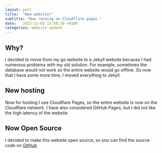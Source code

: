 ```yaml
---
layout: post
title:  "New website!"
subtitle: "Now running on Cloudflare pages."
date:   2023-11-03 13:58:28 +0100
categories: website update
---
```

## Why?

I decided to move from my go website to a Jekyll website because I had numerous problems with my old solution. For example, sometimes the database would not work so the entire website would go offline.
So now that I have some more time, I moved everything to Jekyll.

## New hosting

Now for hosting I use Cloudflare Pages, so the entire website is now on the Cloudflare network.
I have also considered GitHub Pages, but I did not like the high latency of the website.

## Now Open Source

I decided to make this website open source, so you can find the source code on [GitHub](https://github.com/jotonedev/jotone.eu)

